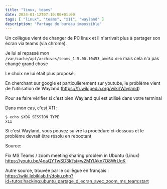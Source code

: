 ```yaml
---
title: "linux, teams"
date: 2024-01-12T07:10:00+01:00
tags: [ "linux", "teams", "x11", "wayland" ]
description: "Partage de bureau impossible"
---
```


Un collègue vient de changer de PC linux et il n'arrivait plus à partager son écran via teams (via chrome).

Je lui ai repassé mon `/var/cache/apt/archives/teams_1.5.00.10453_amd64.deb` mais cela n'a pas changé grand chose

Le choix ne lui était plus proposé.

En cherchant sur google et particulièrement sur youtube, le problème vient de l'utilisation de Wayland (https://fr.wikipedia.org/wiki/Wayland) 

Pour se faire vérifier si c'est bien Wayland qui est utilisé dans votre terminal

Dans mon cas, c'est X11 :
```
$ echo $XDG_SESSION_TYPE
x11
```

Si c'est Wayland, vous pouvez suivre la procédure ci-dessous et le problème devrait être résolu en rebootant

Source: 

Fix MS Teams / zoom meeting sharing problem in Ubuntu (Linux)
https://youtu.be/4oaQYTwSD3k?si=w2MYIAkn7O8WrUgK

Autre source, trouvée par le collègue en français :
https://wiki.lebiklab.fr/doku.php?id=tutos:hacking:ubuntu_partage_d_ecran_avec_zoom_ms_team:start